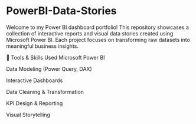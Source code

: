 # PowerBI-Data-Stories
Welcome to my Power BI dashboard portfolio! This repository showcases a collection of interactive reports and visual data stories created using Microsoft Power BI. Each project focuses on transforming raw datasets into meaningful business insights.

🔧 Tools & Skills Used
Microsoft Power BI

Data Modeling (Power Query, DAX)

Interactive Dashboards

Data Cleaning & Transformation

KPI Design & Reporting

Visual Storytelling
